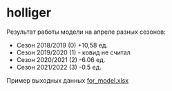 # holliger

Результат работы модели на апреле разных сезонов:
- Сезон 2018/2019 (0) +10,58 ед.
- Сезон 2019/2020 (1) - ковид не считал
- Сезон 2020/2021 (2) -6.06 ед.
- Сезон 2021/2022 (3) -0.5 ед.


Пример выходных данных
[for_model.xlsx](https://github.com/tu60rk/calc_holliger/files/9946607/for_model.xlsx)
